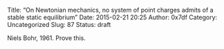 Title: “On Newtonian mechanics, no system of point charges admits of a stable static equilibrium”
Date: 2015-02-21 20:25
Author: 0x7df
Category: Uncategorized
Slug: 87
Status: draft

Niels Bohr, 1961. Prove this.

